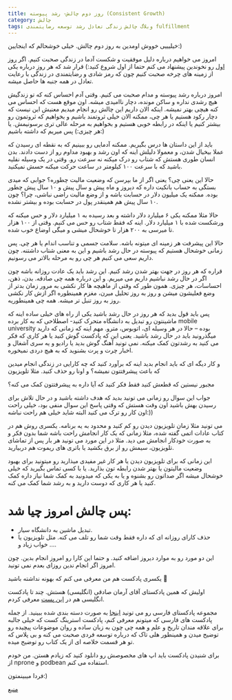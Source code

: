 ```yaml
---
title: روز دوم چالش- رشد پیوسته (Consistent Growth)
category: چالش
tags: وبلاگ چالش زندگی تعادل رشد توسعه رضایتمندی fulfillment
---
```



خیلیییی خووش اومدین به روز دوم چالش. خیلی خوشحالم که اینجایین:)

امروز می خواهیم درباره دلیل موفقیت و شکست آدما در زندگی صحبت کنیم.
اگر [روز اول](http://spacelover.net/wheel-of-life.html) رو نخوندین پیشنهاد می کنم حتما از اول شروع کنید:)
قرار شد که هر روز درباره یکی از زمینه های چرخه صحبت کنیم چون که رمز شادی و رضایتمندی در زندگی با رعایت تعادل در همه جنبه ها حاصل میشه.

امروز درباره رشد پیوسته و مدام صحبت می کنیم. وقتی آدم احساس کنه که تو زندگیش هیچ رشدی نداره و ساکن مونده، دچار ناامیدی میشه. اون موقع هست که احساس می کنه هیچی بهتر نمیشه.
اینکه الان داریم این چالش رو انجام میدیم معنیش این نیست که دچار رکود هستیم یا هر چی، ممکنه الان خیلی ثروتمند باشیم و بخواهیم که ثروتمون رو بیشتر کنیم یا اینکه در رابطه خوبی هستیم و بخواهیم به مرحله عالی تری برسونیمش. یا هر چیزی:) پس میریم که داشته باشیم:)

باید از این داستان ها درس بگیریم. ممکنه آدمایی رو ببینیم که به نقطه ای رسیدن که عملا بیخیال شدن، و معمولا دلیلش اینه که اون رشد و بهبود مداوم رو از دست دادند. بدن انسان طوری هستش که شتاب رو درک میکنه نه سرعت رو. وقتی در یک وسیله نقلیه باشید که با سرعت ۱۰۰ کیلومتر در ساعت حرکت میکنه حسش نمیکنید.

حالا این یعنی چی؟ یعنی اگر از ما بپرسن که وضعیت مالیت چطوره؟ جوابی که میدی بستگی به حساب بانکیت داره که دیروز و ماه پیش و سال پیش و ۱۰ سال پیش چطور بوده. ممکنه یک میلیون دلار در حسابت باشه و از وضع مالیت راضی نباشی، چرا؟ چون ۱۰ سال پیش هم همینقدر پول در حسابت بوده و بیشتر نشده.

حالا مثلا ممکنه یکی ۶ میلیارد دلار داشته و بعد رسیده به ۱ میلیارد دلار و حس میکنه که ورشکست شده با ۱ میلیارد دلار. اینه که فقط شتاب رو حس می کنیم. وقتی از ۱۰۰ هزار تا میرسی به ۲۰۰ هزار تا خوشحال میشی و میگی اوضاع خوب شده.

حالا این پیشرفت هر زمینه ای میتونه باشه. سلامت جسمی و تناسب اندام یا هر چی.
پس زمانی خوشحال هستیم که پیوسته در حال رشد باشیم و این به معنی شتاب داشتنه. چون داریم سعی می کنیم هر چی رو به مرحله بالاتر می رسونیم.

قراره که هر روز در جهت بهتر شدن رشد کنیم. این رشد باید یک عادت روزانه باشه چون اگر در حال رشد نباشیم داریم می میریم. و این درباره همه چی صادقه. بدن، ذهن، احساسات، هر چیزی. 
همون طور که وقتی از ماهیچه ها کار نکشی به مرور زمان بدتر از وضع فعلیشون میشن و روز به روز تحلیل میرن، مغزم همینطوره اگر ازش کار نکشی روز به روز تنبل تر میشه. همه چی همینطوریه.

پس باید قول بدید که هر روز در حال رشد باشید یکی از راه های خیلی ساده اینه که ماشینتون رو تبدیل به دانشگاه متحرک کنید- اصطلاحی که به کار برده mobile university بوده – حالا در هر وسیله ای، اتوبوس، مترو. مهم اینه که زمانی که دارید میگذرونید باید در حال رشد باشید. یعنی این که پادکست گوش کنید یا هر کاری که فکر می کنید به رشدتون کمک میکنه. نمی تونید آهنگ گوش بدید یا رادیو و یه سری آشغال و اخبار چرت و پرت بشنوید که به هیچ دردی نمیخوره.

و کار دیگه ای که باید انجام بدید اینه که برآورد کنید که چه کارایی در زندگی انجام میدین که باعث پیشرفتتون نمیشه؟ و اونا رو حذف کنید. مثلا تلویزیون

مجبور نیستین که قطعش کنید فقط فکر کنید که آیا داره به پیشرفتتون کمک می کنه؟

جواب این سوال رو زمانی می تونید بدید که هدف داشته باشید و در حال تلاش برای رسیدن بهش باشید اون وقت هستش که وقتی پاسخ این سوال منفی بود، خیلی راحت اون کار رو ترک می کنید البته شاید خیلی هم راحت نباشه:))

 می تونید مثلا زمان تلویزیون دیدن رو کم کنید و محدود به یه برنامه. یکسری روش هم در کتاب عادات اتمی گفته شده، مثلا زمانی که یک کار انجامش راحت باشه شما بدون فکر و به صورت خودکار انجامش می دید. مثلا در این مورد می تونید هر بار پس از تماشای تلویزیون، سیمش رو از برق بکشید یا باتری های ریموت هم دربیارید.
 
این زمانی که برای تلویزیون دیدن یا هر کار غیر مفیدی میذارید رو میتونید برای بهبود وضعیت مالیتون یا بهتر شدن رابطه تون بذارید. یا با کسی تماس بگیرید که خیلی خوشحال میشه اگر صداتون رو بشنوه و یا به یکی که میدونید به کمک شما نیاز داره کمک کنید یا هر کاری که دوست دارید و به رشد شما کمک می کنه.

# پس چالش امروز چیا شد:

* تبدیل ماشین به دانشگاه سیار.
* حذف کارای روزانه ای که داره فقط وقت شما رو تلف می کنه. مثل تلویزیون یا خواب زیاد و ….

این دو مورد رو به موارد دیروز اضافه کنید. و حتما این کارا رو امروز انجام بدین. چون امروز اگر انجام ندین روزای بعدم نمی تونید.

یکسری پادکست هم من معرفی می کنم که بهونه نداشته باشید 🙂

اولیش که همین پادکستای آقای آرمان صادقی (انگلیسی) هستش.
چند تا پادکست انگلیسی هم در [این پست] معرفی کردم.

مجموعه پادکستای فارسی رو می تونید [اینجا](wall.hezaro.com/podcasts) به صورت دسته بندی شده ببینید. از جمله پادکست های فارسی که میتونم معرفی کنم، پادکست استرینگ کست که خیلی جالبه برای علاقه مندان تاریخ و علم و همه چی چون به زبان ساده و روان موضوعات پیچیده رو توضیح میدن و همینطور هلی تاک که درباره توسعه فردی صحبت می کنه و بی پلاس که تو هر قسمت خلاصه ای از یک کتاب رو توضیح میده.

برای شنیدن پادکست باید اپ های مخصوصش رو دانلود کنید که زیادم هستن. من خودم از nprone و podbean  استفاده می کنم.

فردا میبینمتون:)



[منبع]


[این پست]: http://spacelover.net/learning-english/
[منبع]: https://titaniumsuccess.com/podcast/consistent-growth/
